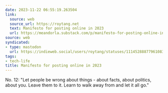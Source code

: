 ```yaml
---
date: 2023-11-22 06:55:19.263504
link:
  source: web
  source_url: https://roytang.net
  text: Manifesto for posting online in 2023
  url: https://meandorla.substack.com/p/manifesto-for-posting-online-in-2023
source: web
syndicated:
- type: mastodon
  url: https://indieweb.social/users/roytang/statuses/111452888779610833
tags:
- tech-life
title: Manifesto for posting online in 2023
---
```


No. 12: "Let people be wrong about things - about facts, about politics, about you. Leave them to it. Learn to walk away from and let it all go."